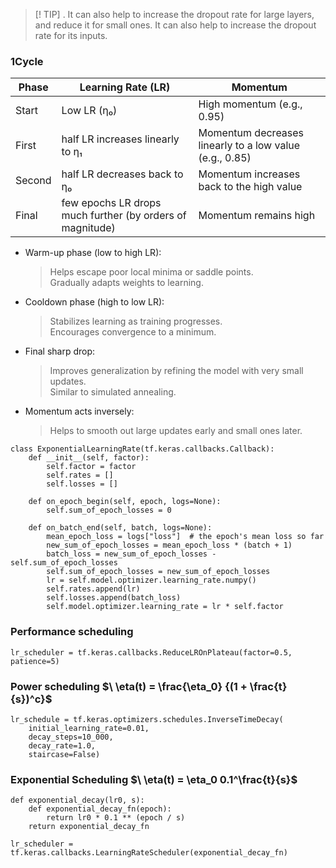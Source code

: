 > [! TIP]
> . It can also help to increase the dropout rate for large layers, and reduce it for small ones. It can also help to increase the dropout rate for its inputs.

### 1Cycle 

Phase |	Learning Rate (LR)	| Momentum 
--- | --- | --- 
Start	|Low LR (η₀)	|High momentum (e.g., 0.95) 
First |half	LR increases linearly to η₁	|Momentum decreases linearly to a low value (e.g., 0.85)
Second |half	LR decreases back to η₀	|Momentum increases back to the high value
Final |few epochs	LR drops much further (by orders of magnitude)	|Momentum remains high

- Warm-up phase (low to high LR):
  >Helps escape poor local minima or saddle points.\
  >Gradually adapts weights to learning.

- Cooldown phase (high to low LR):
    >Stabilizes learning as training progresses. \
    >Encourages convergence to a minimum.

- Final sharp drop:

    >Improves generalization by refining the model with very small updates. \
    >Similar to simulated annealing.

- Momentum acts inversely:
    >Helps to smooth out large updates early and small ones later.
```
class ExponentialLearningRate(tf.keras.callbacks.Callback):
    def __init__(self, factor):
        self.factor = factor
        self.rates = []
        self.losses = []

    def on_epoch_begin(self, epoch, logs=None):
        self.sum_of_epoch_losses = 0

    def on_batch_end(self, batch, logs=None):
        mean_epoch_loss = logs["loss"]  # the epoch's mean loss so far 
        new_sum_of_epoch_losses = mean_epoch_loss * (batch + 1)
        batch_loss = new_sum_of_epoch_losses - self.sum_of_epoch_losses
        self.sum_of_epoch_losses = new_sum_of_epoch_losses
        lr = self.model.optimizer.learning_rate.numpy()
        self.rates.append(lr)
        self.losses.append(batch_loss)
        self.model.optimizer.learning_rate = lr * self.factor
```
### Performance scheduling 
```
lr_scheduler = tf.keras.callbacks.ReduceLROnPlateau(factor=0.5, patience=5)
```

### Power scheduling        $\ \eta(t) = \frac{\eta_0} {(1 + \frac{t}{s})^c}$
```
lr_schedule = tf.keras.optimizers.schedules.InverseTimeDecay(
    initial_learning_rate=0.01,
    decay_steps=10_000,
    decay_rate=1.0,
    staircase=False)
```

### Exponential Scheduling  $\ \eta(t) = \eta_0 0.1^\frac{t}{s}$
```
def exponential_decay(lr0, s):
    def exponential_decay_fn(epoch):
        return lr0 * 0.1 ** (epoch / s)
    return exponential_decay_fn

lr_scheduler = tf.keras.callbacks.LearningRateScheduler(exponential_decay_fn)
```
